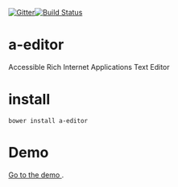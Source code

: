 [![Gitter](https://badges.gitter.im/Join%20Chat.svg)](https://gitter.im/rodrigoprestesmachado/a-editor?utm_source=badge&utm_medium=badge&utm_campaign=pr-badge)[![Build Status](https://travis-ci.org/rodrigoprestesmachado/a-editor.svg?branch=master)](https://travis-ci.org/rodrigoprestesmachado/a-editor)

# a-editor
Accessible Rich Internet Applications Text Editor

# install
```schell 
bower install a-editor
```
# Demo
[Go to the demo ](http://code.inf.poa.ifrs.edu.br/a-editor/bower_components/a-editor/index.html).
